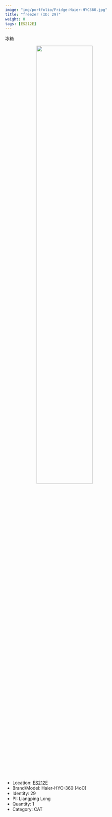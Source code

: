```yaml
---
image: "img/portfolio/Fridge-Haier-HYC360.jpg"
title: "freezer (ID: 29)"
weight: 0
tags: [ES212E]
---
```


冰箱

<!--more-->

<img src="../../img/portfolio/Fridge-Haier-HYC360.jpg" width="60%" style="display: block; margin: auto;">

- Location: [ES212E](../../tags/es212e)
- Brand/Model: Haier-HYC-360 (4oC)
- Identity: 29
- PI: Liangping Long
- Quantity: 1
- Category: CAT






